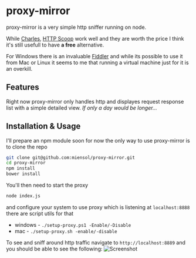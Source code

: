 proxy-mirror
============

proxy-mirror is a very simple http sniffer running on node. 

While [Charles](http://www.charlesproxy.com/), [HTTP Scoop](http://www.tuffcode.com/) work well and they are worth the price I think it's still usefull to have **a free** alternative. 

For Windows there is an invaluable [Fiddler](http://fiddler2.com/) and while its possible to use it from Mac or Linux it seems to me that running a virtual machine just for it is an overkill.

Features
-----

Right now proxy-mirror only handles http and displayes request response list with a simple detailed view. 
*If only a day would be longer...* 

Installation &amp; Usage
-----
I'll prepare an npm module soon for now the only way to use proxy-mirror is to clone the repo
```bash
git clone git@github.com:miensol/proxy-mirror.git
cd proxy-mirror
npm install
bower install
```

You'll then need to start the proxy
```bash
node index.js
```

and configure your system to use proxy which is listening at `localhost:8888` there are script utils for that
- windows - `./setup-proxy.ps1 -Enable/-Disable`
- mac - `./setup-proxy.sh -enable/-disable`

To see and sniff around http traffic navigate to `http://localhost:8889` and you should be able to see the following:
![Screenshot](https://raw.github.com/miensol/proxy-mirror/master/misc/screenshot.png)
